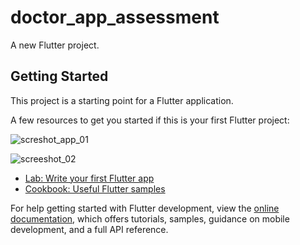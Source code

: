 # doctor_app_assessment

A new Flutter project.

## Getting Started

This project is a starting point for a Flutter application.

A few resources to get you started if this is your first Flutter project:

![screshot_app_01](https://github.com/vksep07/doctor_assesment_app/assets/16042343/17f0db3e-9c7c-4d48-b717-448192d7924d)

![screeshot_02](https://github.com/vksep07/doctor_assesment_app/assets/16042343/02a29822-097e-434e-ad19-757490aaf8b4)




- [Lab: Write your first Flutter app](https://docs.flutter.dev/get-started/codelab)
- [Cookbook: Useful Flutter samples](https://docs.flutter.dev/cookbook)

For help getting started with Flutter development, view the
[online documentation](https://docs.flutter.dev/), which offers tutorials,
samples, guidance on mobile development, and a full API reference.
